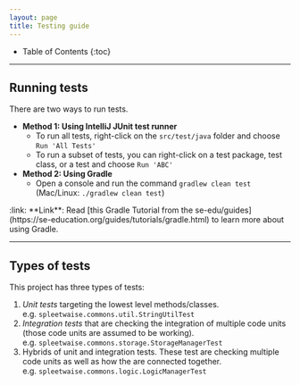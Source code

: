 ```yaml
---
layout: page
title: Testing guide
---
```


* Table of Contents
{:toc}

--------------------------------------------------------------------------------------------------------------------

## Running tests

There are two ways to run tests.

* **Method 1: Using IntelliJ JUnit test runner**
  * To run all tests, right-click on the `src/test/java` folder and choose `Run 'All Tests'`
  * To run a subset of tests, you can right-click on a test package,
    test class, or a test and choose `Run 'ABC'`
* **Method 2: Using Gradle**
  * Open a console and run the command `gradlew clean test` (Mac/Linux: `./gradlew clean test`)

<div markdown="span" class="alert alert-secondary">:link: **Link**: Read [this Gradle Tutorial from the se-edu/guides](https://se-education.org/guides/tutorials/gradle.html) to learn more about using Gradle.
</div>

--------------------------------------------------------------------------------------------------------------------

## Types of tests

This project has three types of tests:

1. *Unit tests* targeting the lowest level methods/classes.<br>
   e.g. `spleetwaise.commons.util.StringUtilTest`
1. *Integration tests* that are checking the integration of multiple code units (those code units are assumed to be working).<br>
   e.g. `spleetwaise.commons.storage.StorageManagerTest`
1. Hybrids of unit and integration tests. These test are checking multiple code units as well as how the are connected together.<br>
   e.g. `spleetwaise.commons.logic.LogicManagerTest`
